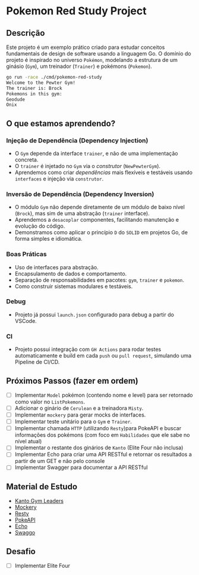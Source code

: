 # Pokemon Red Study Project

## Descrição

Este projeto é um exemplo prático criado para estudar conceitos fundamentais de design de software usando a linguagem Go.
O domínio do projeto é inspirado no universo `Pokémon`, modelando a estrutura de um ginásio (`Gym`), um treinador (`Trainer`) e pokémons (`Pokemon`).

```bash
go run -race ./cmd/pokemon-red-study
Welcome to the Pewter Gym!
The trainer is: Brock
Pokemons in this gym:
Geodude
Onix
```

## O que estamos aprendendo?

### Injeção de Dependência (Dependency Injection)

- O `Gym` depende da interface `trainer`, e não de uma implementação concreta.
- O `trainer` é injetado no `Gym` via o *construtor* (`NewPewterGym`).
- Aprendemos como criar *dependências* mais flexíveis e testáveis usando `interfaces` e injeção via `construtor`.

### Inversão de Dependência (Dependency Inversion)

- O módulo `Gym` não depende diretamente de um módulo de baixo nível (`Brock`), mas sim de uma abstração (`trainer` interface).
- Aprendemos a `desacoplar` componentes, facilitando manutenção e evolução do código.
- Demonstramos como aplicar o princípio `D` do `SOLID` em projetos Go, de forma simples e idiomática.

### Boas Práticas

- Uso de interfaces para abstração.
- Encapsulamento de dados e comportamento.
- Separação de responsabilidades em pacotes: `gym`, `trainer` e `pokemon`.
- Como construir sistemas modulares e testáveis.


### Debug
- Projeto já possui `launch.json` configurado para debug a partir do VSCode.

### CI
- Projeto possui integração com `GH Actions` para rodar testes automaticamente e build em cada `push` ou `pull request`, simulando uma Pipeline de CI/CD.

## Próximos Passos (fazer em ordem)

- [ ] Implementar `Model` pokémon (contendo nome e level) para ser retornado como valor no `ListPokemons`.
- [ ] Adicionar o ginário de `Cerulean` e a treinadora `Misty`.
- [ ] Implementar `mockery` para gerar mocks de interfaces.
- [ ] Implementar teste unitário para o `Gym` e `Trainer`.
- [ ] Implementar chamada `HTTP` (utilizando `Resty`)para PokeAPI e buscar informações dos pokémons (com foco em `Habilidades` que ele sabe no nível atual)
- [ ] Implementar o restante dos ginários de `Kanto` (Elite Four não inclusa)
- [ ] Implementar Echo para criar uma API RESTful e retornar os resultados a partir de um GET e não pelo console
- [ ] Implementar Swagger para documentar a API RESTful

## Material de Estudo

- [Kanto Gym Leaders](https://pokemondb.net/red-blue/gymleaders-elitefour)
- [Mockery](https://vektra.github.io/mockery/latest/)
- [Resty](https://github.com/go-resty/resty)
- [PokeAPI](https://pokeapi.co/)
- [Echo](https://echo.labstack.com/docs)
- [Swaggo](https://github.com/swaggo/echo-swagger)


## Desafio

- [ ] Implementar Elite Four
